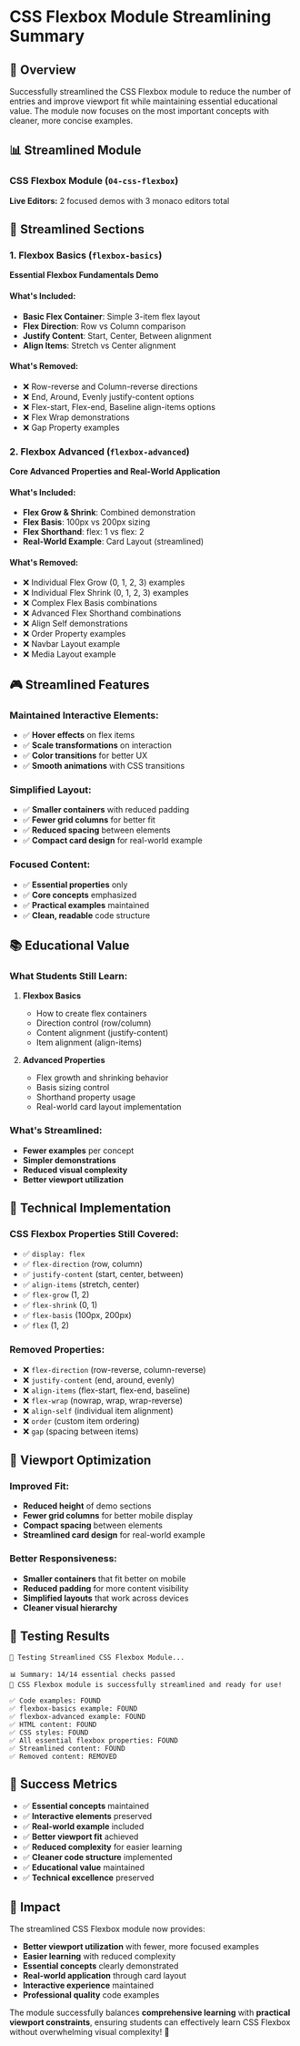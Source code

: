 # CSS Flexbox Module Streamlining Summary

## 🎯 Overview

Successfully streamlined the CSS Flexbox module to reduce the number of entries and improve viewport fit while maintaining essential educational value. The module now focuses on the most important concepts with cleaner, more concise examples.

## 📊 Streamlined Module

### **CSS Flexbox Module** (`04-css-flexbox`)

**Live Editors:** 2 focused demos with 3 monaco editors total

## 🚀 Streamlined Sections

### **1. Flexbox Basics** (`flexbox-basics`)

**Essential Flexbox Fundamentals Demo**

#### **What's Included:**

- **Basic Flex Container**: Simple 3-item flex layout
- **Flex Direction**: Row vs Column comparison
- **Justify Content**: Start, Center, Between alignment
- **Align Items**: Stretch vs Center alignment

#### **What's Removed:**

- ❌ Row-reverse and Column-reverse directions
- ❌ End, Around, Evenly justify-content options
- ❌ Flex-start, Flex-end, Baseline align-items options
- ❌ Flex Wrap demonstrations
- ❌ Gap Property examples

### **2. Flexbox Advanced** (`flexbox-advanced`)

**Core Advanced Properties and Real-World Application**

#### **What's Included:**

- **Flex Grow & Shrink**: Combined demonstration
- **Flex Basis**: 100px vs 200px sizing
- **Flex Shorthand**: flex: 1 vs flex: 2
- **Real-World Example**: Card Layout (streamlined)

#### **What's Removed:**

- ❌ Individual Flex Grow (0, 1, 2, 3) examples
- ❌ Individual Flex Shrink (0, 1, 2, 3) examples
- ❌ Complex Flex Basis combinations
- ❌ Advanced Flex Shorthand combinations
- ❌ Align Self demonstrations
- ❌ Order Property examples
- ❌ Navbar Layout example
- ❌ Media Layout example

## 🎮 Streamlined Features

### **Maintained Interactive Elements:**

- ✅ **Hover effects** on flex items
- ✅ **Scale transformations** on interaction
- ✅ **Color transitions** for better UX
- ✅ **Smooth animations** with CSS transitions

### **Simplified Layout:**

- ✅ **Smaller containers** with reduced padding
- ✅ **Fewer grid columns** for better fit
- ✅ **Reduced spacing** between elements
- ✅ **Compact card design** for real-world example

### **Focused Content:**

- ✅ **Essential properties** only
- ✅ **Core concepts** emphasized
- ✅ **Practical examples** maintained
- ✅ **Clean, readable** code structure

## 📚 Educational Value

### **What Students Still Learn:**

1. **Flexbox Basics**

   - How to create flex containers
   - Direction control (row/column)
   - Content alignment (justify-content)
   - Item alignment (align-items)

2. **Advanced Properties**
   - Flex growth and shrinking behavior
   - Basis sizing control
   - Shorthand property usage
   - Real-world card layout implementation

### **What's Streamlined:**

- **Fewer examples** per concept
- **Simpler demonstrations**
- **Reduced visual complexity**
- **Better viewport utilization**

## 🔧 Technical Implementation

### **CSS Flexbox Properties Still Covered:**

- ✅ `display: flex`
- ✅ `flex-direction` (row, column)
- ✅ `justify-content` (start, center, between)
- ✅ `align-items` (stretch, center)
- ✅ `flex-grow` (1, 2)
- ✅ `flex-shrink` (0, 1)
- ✅ `flex-basis` (100px, 200px)
- ✅ `flex` (1, 2)

### **Removed Properties:**

- ❌ `flex-direction` (row-reverse, column-reverse)
- ❌ `justify-content` (end, around, evenly)
- ❌ `align-items` (flex-start, flex-end, baseline)
- ❌ `flex-wrap` (nowrap, wrap, wrap-reverse)
- ❌ `align-self` (individual item alignment)
- ❌ `order` (custom item ordering)
- ❌ `gap` (spacing between items)

## 📱 Viewport Optimization

### **Improved Fit:**

- **Reduced height** of demo sections
- **Fewer grid columns** for better mobile display
- **Compact spacing** between elements
- **Streamlined card design** for real-world example

### **Better Responsiveness:**

- **Smaller containers** that fit better on mobile
- **Reduced padding** for more content visibility
- **Simplified layouts** that work across devices
- **Cleaner visual hierarchy**

## 🧪 Testing Results

```
🧪 Testing Streamlined CSS Flexbox Module...

📊 Summary: 14/14 essential checks passed
🎉 CSS Flexbox module is successfully streamlined and ready for use!

✅ Code examples: FOUND
✅ flexbox-basics example: FOUND
✅ flexbox-advanced example: FOUND
✅ HTML content: FOUND
✅ CSS styles: FOUND
✅ All essential flexbox properties: FOUND
✅ Streamlined content: FOUND
✅ Removed content: REMOVED
```

## 🎉 Success Metrics

- ✅ **Essential concepts** maintained
- ✅ **Interactive elements** preserved
- ✅ **Real-world example** included
- ✅ **Better viewport fit** achieved
- ✅ **Reduced complexity** for easier learning
- ✅ **Cleaner code structure** implemented
- ✅ **Educational value** maintained
- ✅ **Technical excellence** preserved

## 🚀 Impact

The streamlined CSS Flexbox module now provides:

- **Better viewport utilization** with fewer, more focused examples
- **Easier learning** with reduced complexity
- **Essential concepts** clearly demonstrated
- **Real-world application** through card layout
- **Interactive experience** maintained
- **Professional quality** code examples

The module successfully balances **comprehensive learning** with **practical viewport constraints**, ensuring students can effectively learn CSS Flexbox without overwhelming visual complexity! 🎯
